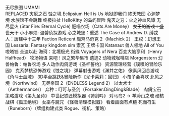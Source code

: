 无尽旅图
UMAMI            
REPLACED
灾厄之石
蚀之境 Eclipsium
Hell is Us 地狱即我们
終天教団
心渊梦境
水族馆不会跳舞
 终极拉扯
HelloKitty 的岛屿冒险
 鬼灭之刃：火之神血风谭
无尽星火 (Star Fire: Eternal Cycle)
肥喵农场（Cats Are Money）
~~女王的游戏：盛世天下~~
小小麻烦: 温馨侦探游戏
心之城堡：重述
The Case of Andrew D.
缚戎人：唐建中十三年
Faction Reticent
魔鸡马奇克 2（Machick 2）
王权：幻想王国
Lessaria: Fantasy kingdom sim
索瓦
王牌卡国
Katanaut
兽人领地
All of You
啦嗒铛
全速以赴
海珂：北境极光
衔蝶
Voyagers of Nera
百变大脑亨利（Henry Halfhead）
牧场物语 来吧！风之繁华集市
遗迹2
动物城咖啡店
Morgenstern
幻兽帕鲁：帕鲁农场
多人动作肉鸽游戏《圣杯誓约》
资源管理经营《噗噗的冒险乐园》
克系梦核恐怖游戏《蚀之境》
弹幕射击游戏《渊井之佑》
像素风回合游戏《角斗士血域》
3D平台跳跃&冒险新作《尤卡莱莉：回归》 小孩子会喜欢
北风之境（Northwind）
无尽帝国 2（ENDLESS Legend 2）
以太术士（Aethermancer）
弃种：叮叮与圣剑（Forsaker:DingDing&Blade）
肉鸽宝石策略游戏《第九圣诗》
中世纪铁匠模拟器《铸剑吟》
对马岛2 -> 羊蹄山之魂
硬核战棋《孤王绝境》
女巫与魔咒
《怪兽清理模拟器》 看着画面有点糙
死而符生（Runeborn）（牌组构建式类 Rogue、街机、策略）
